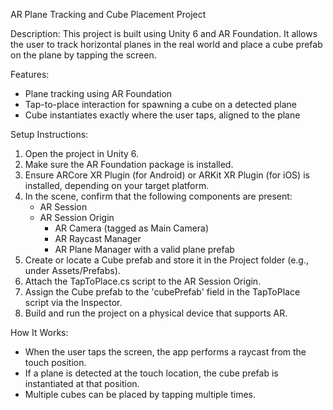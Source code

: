 AR Plane Tracking and Cube Placement Project

Description:
This project is built using Unity 6 and AR Foundation. It allows the user to track horizontal planes in the real world and place a cube prefab on the plane by tapping the screen.

Features:
- Plane tracking using AR Foundation
- Tap-to-place interaction for spawning a cube on a detected plane
- Cube instantiates exactly where the user taps, aligned to the plane

Setup Instructions:
1. Open the project in Unity 6.
2. Make sure the AR Foundation package is installed.
3. Ensure ARCore XR Plugin (for Android) or ARKit XR Plugin (for iOS) is installed, depending on your target platform.
4. In the scene, confirm that the following components are present:
   - AR Session
   - AR Session Origin
     - AR Camera (tagged as Main Camera)
     - AR Raycast Manager
     - AR Plane Manager with a valid plane prefab
5. Create or locate a Cube prefab and store it in the Project folder (e.g., under Assets/Prefabs).
6. Attach the TapToPlace.cs script to the AR Session Origin.
7. Assign the Cube prefab to the 'cubePrefab' field in the TapToPlace script via the Inspector.
8. Build and run the project on a physical device that supports AR.

How It Works:
- When the user taps the screen, the app performs a raycast from the touch position.
- If a plane is detected at the touch location, the cube prefab is instantiated at that position.
- Multiple cubes can be placed by tapping multiple times.


